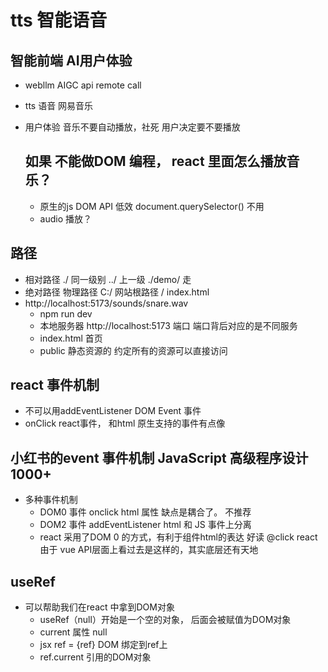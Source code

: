 # tts 智能语音

## 智能前端 AI用户体验
- webllm
  AIGC api remote call
- tts 语音
  网易音乐
- 用户体验
  音乐不要自动播放，社死
  用户决定要不要播放

  ## 如果 不能做DOM 编程， react 里面怎么播放音乐？
  - 原生的js DOM API 低效 document.querySelector() 不用
  - audio 播放？ 

## 路径
- 相对路径
  ./ 同一级别
  ../ 上一级
  ./demo/ 走
- 绝对路径
  物理路径 C:/
  网站根路径 /  index.html
- http://localhost:5173/sounds/snare.wav
  - npm run dev
  - 本地服务器 http://localhost:5173 端口
  端口背后对应的是不同服务
  - index.html 首页
  - public 静态资源的
    约定所有的资源可以直接访问

## react 事件机制
  - 不可以用addEventListener DOM Event 事件
  - onClick react事件， 和html 原生支持的事件有点像

## 小红书的event 事件机制 JavaScript 高级程序设计 1000+
- 多种事件机制
  - DOM0 事件
    onclick  html 属性  缺点是耦合了。 不推荐
  - DOM2 事件
    addEventListener html 和 JS 事件上分离
  - react
    采用了DOM 0 的方式，有利于组件html的表达 好读
    @click react 由于 vue
    API层面上看过去是这样的，其实底层还有天地

## useRef
- 可以帮助我们在react 中拿到DOM对象
  - useRef（null）开始是一个空的对象， 后面会被赋值为DOM对象
  - current 属性 null 
  - jsx ref = {ref} DOM 绑定到ref上
  - ref.current 引用的DOM对象